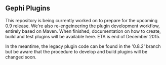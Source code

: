 ## Gephi Plugins

This repository is being currently worked on to prepare for the upcoming 0.9 release. We're also re-engeineering the plugin development workflow, entirely based on Maven. When finished, documentation on how to create, build and test plugins will be available here. ETA is end of December 2015.

In the meantime, the legacy plugin code can be found in the '0.8.2' branch but be aware that the procedure to develop and build plugins will be changed soon.
